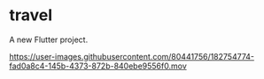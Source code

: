 # travel

A new Flutter project.




https://user-images.githubusercontent.com/80441756/182754774-fad0a8c4-145b-4373-872b-840ebe9556f0.mov

